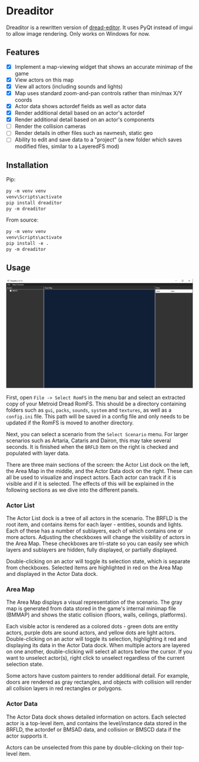 # Dreaditor

Dreaditor is a rewritten version of [dread-editor](https://github.com/randovania/dread-editor). It uses PyQt instead of imgui to allow image rendering. Only works on Windows for now. 

## Features

- [x] Implement a map-viewing widget that shows an accurate minimap of the game
- [x] View actors on this map
- [x] View all actors (including sounds and lights)
- [x] Map uses standard zoom-and-pan controls rather than min/max X/Y coords
- [x] Actor data shows actordef fields as well as actor data
- [x] Render additional detail based on an actor's actordef
- [x] Render additional detail based on an actor's components
- [ ] Render the collision cameras
- [ ] Render details in other files such as navmesh, static geo
- [ ] Ability to edit and save data to a "project" (a new folder which saves modified files, similar to a LayeredFS mod)

## Installation

Pip:
```
py -m venv venv
venv\Scripts\activate
pip install dreaditor
py -m dreaditor
```

From source: 
```
py -m venv venv
venv\Scripts\activate
pip install -e .
py -m dreaditor
```

## Usage

![Main Dreaditor Window](docs/images/MainWindow.png)

First, open `File -> Select RomFS` in the menu bar and select an extracted copy of your Metroid Dread RomFS. This should be a directory containing folders such as `gui`, `packs`, `sounds`, `system` and `textures`, as well as a `config.ini` file. This path will be saved in a config file and only needs to be updated if the RomFS is moved to another directory. 

Next, you can select a scenario from the `Select Scenario` menu. For larger scenarios such as Artaria, Cataris and Dairon, this may take several seconds. It is finished when the `BRFLD` item on the right is checked and populated with layer data. 

There are three main sections of the screen: the Actor List dock on the left, the Area Map in the middle, and the Actor Data dock on the right. These can all be used to visualize and inspect actors. Each actor can track if it is visible and if it is selected. The effects of this will be explained in the following sections as we dive into the different panels. 

### Actor List

The Actor List dock is a tree of all actors in the scenario. The BRFLD is the root item, and contains items for each layer - entities, sounds and lights. Each of these has a number of sublayers, each of which contains one or more actors. Adjusting the checkboxes will change the visibility of actors in the Area Map. These checkboxes are tri-state so you can easily see which layers and sublayers are hidden, fully displayed, or partially displayed. 

Double-clicking on an actor will toggle its selection state, which is separate from checkboxes. Selected items are highlighted in red on the Area Map and displayed in the Actor Data dock. 

### Area Map

The Area Map displays a visual representation of the scenario. The gray map is generated from data stored in the game's internal minimap file (BMMAP) and shows the static collision (floors, walls, ceilings, platforms). 

Each visible actor is rendered as a colored dots - green dots are entity actors, purple dots are sound actors, and yellow dots are light actors. Double-clicking on an actor will toggle its selection, highlighting it red and displaying its data in the Actor Data dock. When multiple actors are layered on one another, double-clicking will select all actors below the cursor. If you want to unselect actor(s), right click to unselect regardless of the current selection state. 

Some actors have custom painters to render additional detail. For example, doors are rendered as gray rectangles, and objects with collision will render all collsion layers in red rectangles or polygons. 

### Actor Data

The Actor Data dock shows detailed information on actors. Each selected actor is a top-level item, and contains the level/instance data stored in the BRFLD, the actordef or BMSAD data, and collision or BMSCD data if the actor supports it. 

Actors can be unselected from this pane by double-clicking on their top-level item. 